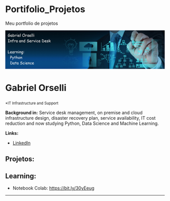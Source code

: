 # Portifolio_Projetos
Meu portfolio de projetos


<p align="center">
  <img src="Infra_banner_GO.jpg" >
</p>

# Gabriel Orselli
<sub>*IT Infrastructure and Support</sub>


**Background in:** Service desk management, on premise and cloud infrastructure design, disaster recovery plan, service availability, IT cost reduction and now studying Python, Data Science and Machine Learning.

**Links:**
* [LinkedIn](https://www.linkedin.com/in/gabriel-veras-orselli-5a005824/)


## Projetos:


## Learning:
* Notebook Colab: https://bit.ly/30yEeug
---

